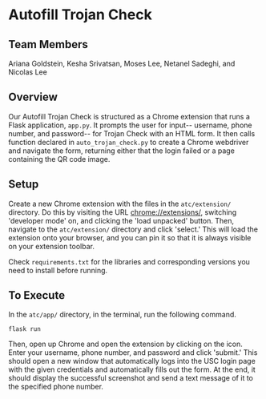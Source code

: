 # Autofill Trojan Check
## Team Members
Ariana Goldstein, Kesha Srivatsan, Moses Lee, Netanel Sadeghi, and Nicolas Lee

## Overview
Our Autofill Trojan Check is structured as a Chrome extension that runs a Flask application, `app.py`. It prompts the user for input-- username, phone number, and password-- for Trojan Check with an HTML form. It then calls function declared in `auto_trojan_check.py` to create a Chrome webdriver and navigate the form, returning either that the login failed or a page containing the QR code image. 

## Setup
Create a new Chrome extension with the files in the `atc/extension/` directory. Do this by visiting the URL <chrome://extensions/>, switching 'developer mode' on, and clicking the 'load unpacked' button. Then, navigate to the `atc/extension/` directory and click 'select.' This will load the extension onto your browser, and you can pin it so that it is always visible on your extension toolbar.

Check `requirements.txt` for the libraries and corresponding versions you need to install before running.

## To Execute
In the `atc/app/` directory, in the terminal, run the following command.
```
flask run
```
Then, open up Chrome and open the extension by clicking on the icon. Enter your username, phone number, and password and click 'submit.' This should open a new window that automatically logs into the USC login page with the given credentials and automatically fills out the form. At the end, it should display the successful screenshot and send a text message of it to the specified phone number.